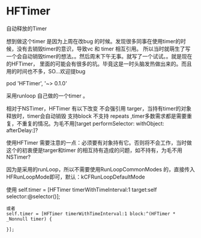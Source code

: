 # HFTimer
 自动释放的Timer
 
 想到做这个timer 是因为上周在改bug 的时候。发现很多同事在使用timer的时候，没有去销毁timer的意识，导致vc 和 timer 相互引用。
 所以当时就萌生了写一个会自动销毁timer的想法。。然后周末下午无事。就写了一个试试。。就是现在的HFTimer，
 里面的可能会有很多的坑。毕竟这是一时头脑发热做出来的。而且用的时间也不多，SO...欢迎提bug

  pod 'HFTimer', '~> 0.1.0'
 
 
  采用runloop 自己做的一个timer 。
  
  相对于NSTimer，HFTimer 有以下改变
  不会强引用 targer，当持有timer的对象释放时，timer会自动销毁
  支持block
  不支持 repeats ,timer多数需求都是需要重复，不重复的情况。为毛不用[target performSelector: withObject: afterDelay:]?
  
  使用HFTimer 需要注意的一点：必须要有对象持有它。否则将不会工作，当时做这个的初衷便是targer和timer 的相互持有造成的问题，如不持有，为毛不用NSTimer?
  
  因为是采用的runLoop，所以不需要使用RunLoopCommonModes 的，直接传入HFRunLoopMode即可，默认：kCFRunLoopDefaultMode

   
   使用
    self.timer = [HFTimer timerWithTimeInterval:1 target:self selector:@selector()];
    
    或者
    self.timer = [HFTimer timerWithTimeInterval:1 block:^(HFTimer * _Nonnull timer) {
        
    }];
    
    
    
     
   
